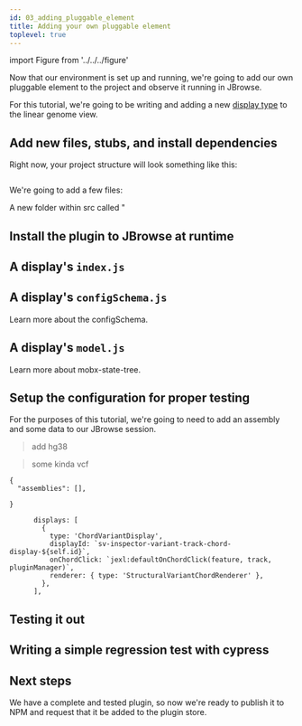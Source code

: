 ```yaml
---
id: 03_adding_pluggable_element
title: Adding your own pluggable element
toplevel: true
---
```


import Figure from '../../../figure'

<!-- CAROLINE: TODO -->

Now that our environment is set up and running, we're going to add our own pluggable element to the project and observe it running in JBrowse.

For this tutorial, we're going to be writing and adding a new [display type](/) to the linear genome view.

## Add new files, stubs, and install dependencies

Right now, your project structure will look something like this:

```

```

We're going to add a few files:

A new folder within src called "

## Install the plugin to JBrowse at runtime

## A display's `index.js`

## A display's `configSchema.js`

Learn more about the configSchema.

## A display's `model.js`

Learn more about mobx-state-tree.

## Setup the configuration for proper testing

For the purposes of this tutorial, we're going to need to add an assembly and some data to our JBrowse session.

> add hg38

> some kinda vcf

```
{
  "assemblies": [],

}
```

          displays: [
            {
              type: 'ChordVariantDisplay',
              displayId: `sv-inspector-variant-track-chord-display-${self.id}`,
              onChordClick: `jexl:defaultOnChordClick(feature, track, pluginManager)`,
              renderer: { type: 'StructuralVariantChordRenderer' },
            },
          ],

## Testing it out

## Writing a simple regression test with cypress

## Next steps

We have a complete and tested plugin, so now we're ready to publish it to NPM and request that it be added to the plugin store.
